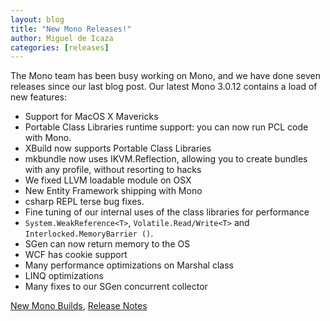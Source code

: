 ```yaml
---
layout: blog
title: "New Mono Releases!"
author: Miguel de Icaza
categories: [releases]
---
```


The Mono team has been busy working on Mono, and we have done seven releases since our last blog post.   Our latest Mono 3.0.12 contains a load of new features:

* Support for MacOS X Mavericks
* Portable Class Libraries runtime support: you can now run PCL code with Mono.
* XBuild now supports Portable Class Libraries
* mkbundle now uses IKVM.Reflection, allowing you to create bundles with any profile, without resorting to hacks
* We fixed LLVM loadable module on OSX
* New Entity Framework shipping with Mono
* csharp REPL terse bug fixes.
* Fine tuning of our internal uses of the class libraries for performance
* ```System.WeakReference<T>```, ```Volatile.Read/Write<T>``` and ```Interlocked.MemoryBarrier ()```.
* SGen can now return memory to the OS
* WCF has cookie support
* Many performance optimizations on Marshal class
* LINQ optimizations
* Many fixes to our SGen concurrent collector

[New Mono Builds](http://www.go-mono.com/mono-downloads/download.html "Mono Download"), [Release Notes](http://www.mono-project.com/Release_Notes_Mono_3.0#New_in_Mono_3.0.12 "Mono 3.0 release notes.")
